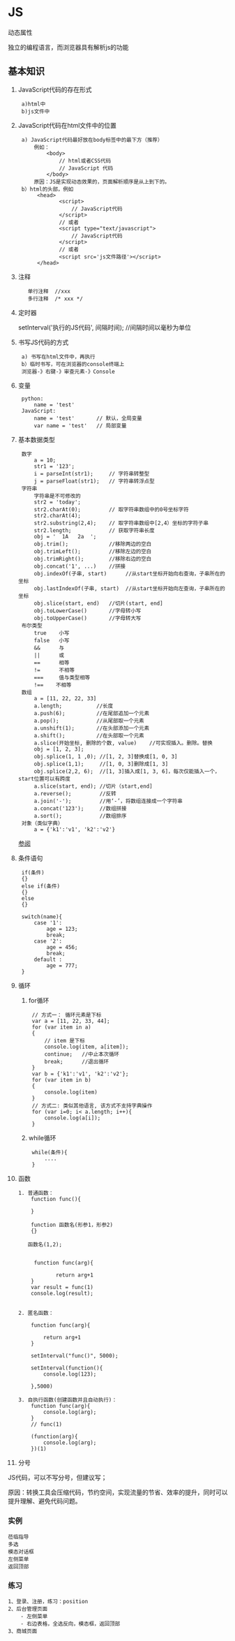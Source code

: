 # JS #
动态属性

独立的编程语言，而浏览器具有解析js的功能

## 基本知识

1. JavaScript代码的存在形式

		a)html中
		b)js文件中
2. JavaScript代码在html文件中的位置

	    a) JavaScript代码最好放在body标签中的最下方（推荐）
	        例如：
	            <body>
	                // html或者CSS代码
	                // JavaScript 代码
	            </body>
	        原因：JS是实现动态效果的，页面解析顺序是从上到下的。
	    b）html的头部，例如
	         <head>
	                <script>
	                    // JavaScript代码
	                </script>
	                // 或者
	                <script type="text/javascript">
	                    // JavaScript代码
	                </script>
	                // 或者
	                <script src='js文件路径'></script>
	         </head>
3. 注释

		  单行注释  //xxx
		  多行注释  /* xxx */
  
4. 定时器

    setInterval('执行的JS代码', 间隔时间);  //间隔时间以毫秒为单位
    
5. 书写JS代码的方式
	   
		a) 书写在html文件中，再执行
		b）临时书写，可在浏览器的console终端上
		浏览器-》右键-》审查元素-》Console

6. 变量

		python:
			name = 'test'
		JavaScript:
			name = 'test'       // 默认，全局变量
			var name = 'test'   // 局部变量

7. 基本数据类型

	    数字
	        a = 10;
	        str1 = '123';
	        i = parseInt(str1);     // 字符串转整型
	        j = parseFloat(str1);   // 字符串转浮点型
	    字符串
	        字符串是不可修改的
	        str2 = 'today';
	        str2.charAt(0);         // 取字符串数组中的0号坐标字符
	        str2.charAt(4);
	        str2.substring(2,4);    // 取字符串数组中[2,4）坐标的字符子串
	        str2.length;            // 获取字符串长度
	        obj = '  1A   2a  ';
	        obj.trim();             //移除两边的空白
	        obj.trimLeft();         //移除左边的空白
	        obj.trimRight();        //移除右边的空白
	        obj.concat('1', ...)    //拼接
	        obj.indexOf(子串, start)      //从start坐标开始向右查询，子串所在的坐标
	        obj.lastIndexOf(子串, start)  //从start坐标开始向左查询，子串所在的坐标
	        obj.slice(start, end)   //切片(start, end]
	        obj.toLowerCase()       //字母转小写
	        obj.toUpperCase()       //字母转大写
	    布尔类型
	        true    小写
	        false   小写
	        &&      与
	        ||      或
	        ==      相等
	        !=      不相等
	        ===     值与类型相等
	        !==    不相等
	    数组
	        a = [11, 22, 22, 33]
	        a.length;           //长度
	        a.push(6);          //在尾部追加一个元素
	        a.pop();            //从尾部取一个元素
	        a.unshift(1);       //在头部添加一个元素
	        a.shift();          //在头部取一个元素
	        a.slice(开始坐标, 删除的个数, value)    //可实现插入。删除。替换
	        obj = [1, 2, 3];
	        obj.splice(1, 1 ,0); //[1, 2, 3]替换成[1, 0, 3]
	        obj.splice(1,1);     //[1, 0, 3]删除成[1, 3]
	        obj.splice(2,2, 6);  //[1, 3]插入成[1, 3, 6]，每次仅能插入一个，start位置可以有跨度
	        a.slice(start, end); //切片（start,end]
	        a.reverse();         //反转
	        a.join('-');         //用‘-’，将数组连接成一个字符串
	        a.concat('123');     //数组拼接
	        a.sort();            //数组排序
	    对象（类似字典）
	        a = {'k1':'v1', 'k2':'v2'}
        
	[参阅](http://www.cnblogs.com/wupeiqi/articles/5602773.html)

8. 条件语句

	    if(条件)
	    {}
	    else if(条件)
	    {}
	    else
	    {}
	    
		switch(name){
            case '1':
                age = 123;
                break;
            case '2':
                age = 456;
                break;
            default :
                age = 777;
        }

9. 循环
	1. for循环

		    // 方式一： 循环元素是下标
		    var a = [11, 22, 33, 44];
		    for (var item in a)
		    {
				// item 是下标
		        console.log(item, a[item]);
				continue; 	//中止本次循环
				break;		//退出循环
		    }
		    var b = {'k1':'v1', 'k2':'v2'};
		    for (var item in b)
		    {
		        console.log(item)
		    }
		    // 方式二: 类似其他语言, 该方式不支持字典操作
		    for (var i=0; i< a.length; i++){
		        console.log(a[i]);
		    }
	2. while循环

			while(条件){				
				....	
			}

10. 函数
  
        1. 普通函数：
            function func(){
                
            }

			function 函数名(形参1，形参2)
		   	{}
		   
		   函数名(1,2);
	
	
			 function func(arg){
		        
		            return arg+1
	        }
	        var result = func(1)
	        console.log(result);


        2. 匿名函数：
            
            function func(arg){
            
                return arg+1
            }
            
            setInterval("func()", 5000);
            
            setInterval(function(){
                console.log(123);
            
            },5000)
            
        3. 自执行函数(创建函数并且自动执行)：
            function func(arg){
                console.log(arg);
            }
            // func(1)
            
            (function(arg){
                console.log(arg);
            })(1)
       
11. 分号

JS代码，可以不写分号，但建议写；

原因：转换工具会压缩代码，节约空间，实现流量的节省、效率的提升，同时可以提升理解、避免代码问题。

### 实例 ###
    莅临指导
    多选
    模态对话框
    左侧菜单
    返回顶部

### 练习 ###
    1、登录、注册，练习：position
    2、后台管理页面
        - 左侧菜单
        - 右边表格，全选反向，模态框，返回顶部
    3、商城页面